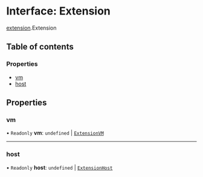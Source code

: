 # Interface: Extension

[extension](../modules/extension.md).Extension

## Table of contents

### Properties

- [vm](extension.Extension.md#vm)
- [host](extension.Extension.md#host)

## Properties

### vm

• `Readonly` **vm**: `undefined` \| [`ExtensionVM`](extension.ExtensionVM.md)

___

### host

• `Readonly` **host**: `undefined` \| [`ExtensionHost`](extension.ExtensionHost.md)
